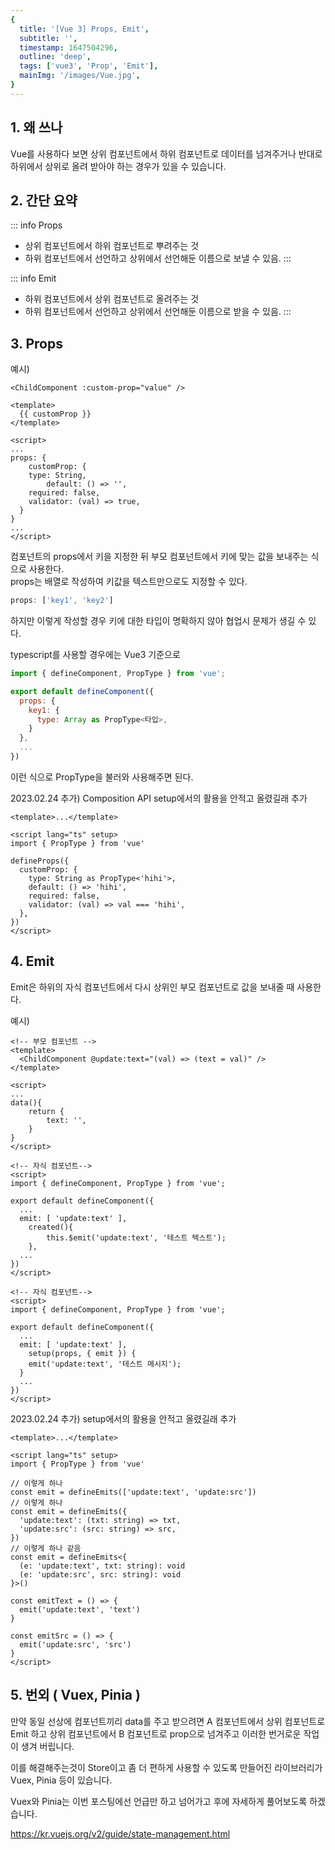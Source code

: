 ```yaml
---
{
  title: '[Vue 3] Props, Emit',
  subtitle: '',
  timestamp: 1647504296,
  outline: 'deep',
  tags: ['vue3', 'Prop', 'Emit'],
  mainImg: '/images/Vue.jpg',
}
---
```


## 1. 왜 쓰나

Vue를 사용하다 보면 상위 컴포넌트에서 하위 컴포넌트로 데이터를 넘겨주거나 반대로 하위에서 상위로 올려 받아야 하는 경우가 있을 수 있습니다.

## 2. 간단 요약

::: info Props

- 상위 컴포넌트에서 하위 컴포넌트로 뿌려주는 것
- 하위 컴포넌트에서 선언하고 상위에서 선언해둔 이름으로 보낼 수 있음.
  :::

::: info Emit

- 하위 컴포넌트에서 상위 컴포넌트로 올려주는 것
- 하위 컴포넌트에서 선언하고 상위에서 선언해둔 이름으로 받을 수 있음.
  :::

## 3. Props

예시)

```vue [부모 컴포넌트]
<ChildComponent :custom-prop="value" />
```

```vue [자식 컴포넌트 ChildComponent.vue]
<template>
  {{ customProp }}
</template>

<script>
...
props: {
	customProp: {
    type: String,
		default: () => '',
    required: false,
    validator: (val) => true,
  }
}
...
</script>
```

컴포넌트의 props에서 키을 지정한 뒤 부모 컴포넌트에서 키에 맞는 값을 보내주는 식으로 사용한다.  
props는 배열로 작성하여 키값을 텍스트만으로도 지정할 수 있다.

```js
props: ['key1', 'key2']
```

하지만 이렇게 작성할 경우 키에 대한 타입이 명확하지 않아 협업시 문제가 생길 수 있다.

typescript를 사용할 경우에는 Vue3 기준으로

```js
import { defineComponent, PropType } from 'vue';

export default defineComponent({
  props: {
    key1: {
      type: Array as PropType<타입>,
    }
  },
  ...
})
```

이런 식으로 PropType을 불러와 사용해주면 된다.

2023.02.24 추가) Composition API setup에서의 활용을 안적고 올렸길래 추가

```vue
<template>...</template>

<script lang="ts" setup>
import { PropType } from 'vue'

defineProps({
  customProp: {
    type: String as PropType<'hihi'>,
    default: () => 'hihi',
    required: false,
    validator: (val) => val === 'hihi',
  },
})
</script>
```

## 4. Emit

Emit은 하위의 자식 컴포넌트에서 다시 상위인 부모 컴포넌트로 값을 보내줄 때 사용한다.

예시)

```vue
<!-- 부모 컴포넌트 -->
<template>
  <ChildComponent @update:text="(val) => (text = val)" />
</template>

<script>
...
data(){
	return {
    	text: '',
    }
}
</script>
```

```vue
<!-- 자식 컴포넌트-->
<script>
import { defineComponent, PropType } from 'vue';

export default defineComponent({
  ...
  emit: [ 'update:text' ],
	created(){
    	this.$emit('update:text', '테스트 텍스트');
	},
  ...
})
</script>
```

```vue
<!-- 자식 컴포넌트-->
<script>
import { defineComponent, PropType } from 'vue';

export default defineComponent({
  ...
  emit: [ 'update:text' ],
	setup(props, { emit }) {
    emit('update:text', '테스트 메시지');
  }
  ...
})
</script>
```

2023.02.24 추가) setup에서의 활용을 안적고 올렸길래 추가

```vue
<template>...</template>

<script lang="ts" setup>
import { PropType } from 'vue'

// 이렇게 하나
const emit = defineEmits(['update:text', 'update:src'])
// 이렇게 하나
const emit = defineEmits({
  'update:text': (txt: string) => txt,
  'update:src': (src: string) => src,
})
// 이렇게 하나 같음
const emit = defineEmits<{
  (e: 'update:text', txt: string): void
  (e: 'update:src', src: string): void
}>()

const emitText = () => {
  emit('update:text', 'text')
}

const emitSrc = () => {
  emit('update:src', 'src')
}
</script>
```

## 5. 번외 ( Vuex, Pinia )

만약 동일 선상에 컴포넌트끼리 data를 주고 받으려면 A 컴포넌트에서 상위 컴포넌트로 Emit 하고 상위 컴포넌트에서 B 컴포넌트로 prop으로 넘겨주고 이러한 번거로운 작업이 생겨 버립니다.

이를 해결해주는것이 Store이고 좀 더 편하게 사용할 수 있도록 만들어진 라이브러리가 Vuex, Pinia 등이 있습니다.

Vuex와 Pinia는 이번 포스팅에선 언급만 하고 넘어가고 후에 자세하게 풀어보도록 하겠습니다.

https://kr.vuejs.org/v2/guide/state-management.html
